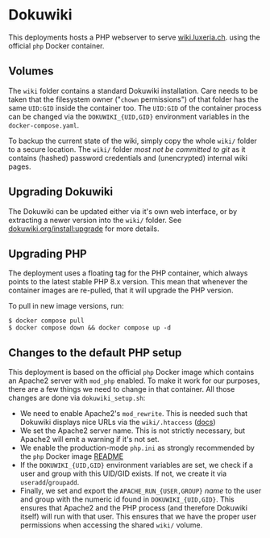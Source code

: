 # Dokuwiki

This deployments hosts a PHP webserver to serve
[wiki.luxeria.ch](https://wiki.luxeria.ch). using the official `php` Docker
container.

## Volumes

The `wiki` folder contains a standard Dokuwiki installation. Care needs to be
taken that the filesystem owner ("`chown` permissions") of that folder has the
same `UID:GID` inside the container too. The `UID:GID` of the container process
can be changed via the `DOKUWIKI_{UID,GID}` environment variables in the
`docker-compose.yaml`.

To backup the current state of the wiki, simply copy the whole `wiki/` folder
to a secure location. The `wiki/` folder _most not be committed to git_ as it
contains (hashed) password credentials and (unencrypted) internal wiki pages.

## Upgrading Dokuwiki

The Dokuwiki can be updated either via it's own web interface, or by extracting
a newer version into the `wiki/` folder. 
See [dokuwiki.org/install:upgrade](https://www.dokuwiki.org/install:upgrade)
for more details.

## Upgrading PHP

The deployment uses a floating tag for the PHP container, which always points
to the latest stable PHP 8.x version. This mean that whenever the container
images are re-pulled, that it will upgrade the PHP version.

To pull in new image versions, run:

```console
$ docker compose pull
$ docker compose down && docker compose up -d
```

## Changes to the default PHP setup

This deployment is based on the official `php` Docker image which contains an
Apache2 server with `mod_php` enabled. To make it work for our purposes, there
are a few things we need to change in that container. All those changes are
done via `dokuwiki_setup.sh`:

 - We need to enable Apache2's `mod_rewrite`. This is needed such that Dokuwiki
   displays nice URLs via the `wiki/.htaccess`
   ([docs](https://www.dokuwiki.org/rewrite))
 - We set the Apache2 server name. This is not strictly necessary, but Apache2
   will emit a warning if it's not set.
 - We enable the production-mode `php.ini` as strongly recommended by the `php`
   Docker image [README](https://github.com/docker-library/docs/blob/master/php/README.md#configuration)
 - If the `DOKUWIKI_{UID,GID}` environment variables are set, we check if a user
   and group with this UID/GID exists. If not, we create it via
   `useradd`/`groupadd`.
  - Finally, we set and export the `APACHE_RUN_{USER,GROUP}` *name* to the
    user and group with the numeric id found in `DOKUWIKI_{UID,GID}`.
    This ensures that Apache2 and the PHP process (and therefore Dokuwiki itself)
    will run with that user. This ensures that we have the proper user permissions
    when accessing the shared `wiki/` volume.
